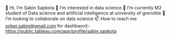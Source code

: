 👋 Hi, I’m Sabin Sapkota
👀 I’m interested in data science
🌱 I’m currently M2 student of Data science and artificial intelligence at university of grenoble
💞️ I’m looking to collaborate on data science
📫 How to reach me sober.sabin@gmail.com
for dashbaord:-https://public.tableau.com/app/profile/sabin.sapkota
